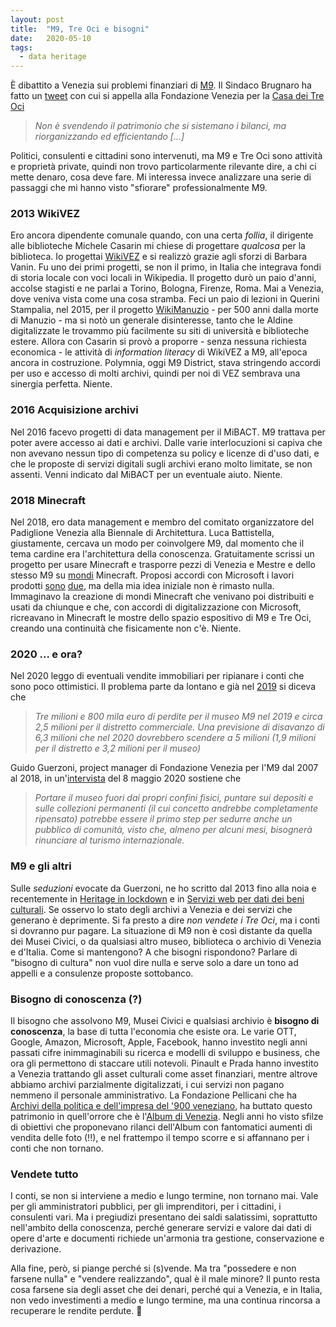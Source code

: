 ```yaml
---
layout: post
title:  "M9, Tre Oci e bisogni"
date:   2020-05-10
tags:
  - data heritage
---
```


È dibattito a Venezia sui problemi finanziari di [M9](https://nuovavenezia.gelocal.it/venezia/cronaca/2020/05/09/news/tre-oci-ipotesi-di-vendita-per-salvare-i-conti-1.38826601). Il Sindaco Brugnaro ha fatto un [tweet](https://twitter.com/LuigiBrugnaro/status/1259412679627866112?s=20) con cui si appella alla Fondazione Venezia per la [Casa dei Tre Oci](http://treoci.org/index.php/it/)

> *Non è svendendo il patrimonio che si sistemano i bilanci, ma riorganizzando ed efficientando [...]*

Politici, consulenti e cittadini sono intervenuti, ma M9 e Tre Oci sono attività e proprietà private, quindi non trovo particolarmente rilevante dire, a chi ci mette denaro, cosa deve fare. Mi interessa invece analizzare una serie di passaggi che mi hanno visto "sfiorare" professionalmente M9.

### 2013 WikiVEZ

Ero ancora dipendente comunale quando, con una certa *follia*, il dirigente alle biblioteche Michele Casarin mi chiese di progettare *qualcosa* per la biblioteca. Io progettai [WikiVEZ](https://it.wikipedia.org/wiki/Progetto:GLAM/Biblioteche/Progetti/WikiVEZ) e si realizzò grazie agli sforzi di Barbara Vanin. Fu uno dei primi progetti, se non il primo, in Italia che integrava fondi di storia locale con voci locali in Wikipedia. Il progetto durò un paio d'anni, accolse stagisti e ne parlai a Torino, Bologna, Firenze, Roma. Mai a Venezia, dove veniva vista come una cosa stramba. Feci un paio di lezioni in Querini Stampalia, nel 2015, per il progetto [WikiManuzio](https://it.wikipedia.org/wiki/Progetto:GLAM/Biblioteche/Progetti/WikiManuzio) - per 500 anni dalla morte di Manuzio - ma si notò un generale disinteresse, tanto che le Aldine digitalizzate le trovammo più facilmente su siti di università e biblioteche estere. Allora con Casarin si provò a proporre - senza nessuna richiesta economica - le attività di *information literacy* di WikiVEZ a M9, all'epoca ancora in costruzione. Polymnia, oggi M9 District, stava stringendo accordi per uso e accesso di molti archivi, quindi per noi di VEZ sembrava una sinergia perfetta. Niente.

### 2016 Acquisizione archivi
Nel 2016 facevo progetti di data management per il MiBACT. M9 trattava per poter avere accesso ai dati e archivi. Dalle varie interlocuzioni si capiva che non avevano nessun tipo di competenza su policy e licenze di d'uso dati, e che le proposte di servizi digitali sugli archivi erano molto limitate, se non assenti. Venni indicato dal MiBACT per un eventuale aiuto. Niente.

### 2018 Minecraft
Nel 2018, ero data management e membro del comitato organizzatore del Padiglione Venezia alla Biennale di Architettura. Luca Battistella, giustamente, cercava un modo per coinvolgere M9, dal momento che il tema cardine era l'architettura della conoscenza. Gratuitamente scrissi un progetto per usare Minecraft e trasporre pezzi di Venezia e Mestre e dello stesso M9 su [mondi](https://education.minecraft.net/class-resources/worlds/) Minecraft. Proposi accordi con Microsoft i lavori prodotti [sono](https://www.makercamp.it/wp/project/m9-contest-urban-landscape-fondazione-di-venezia/) [due](https://www.makercamp.it/wp/project/m-children-gaming-zone-al-museo-m9/), ma della mia idea iniziale non è rimasto nulla. Immaginavo la creazione di mondi Minecraft che venivano poi distribuiti e usati da chiunque e che, con accordi di digitalizzazione con Microsoft, ricreavano in Minecraft le mostre dello spazio espositivo di M9 e Tre Oci, creando una continuità che fisicamente non c'è. Niente.

### 2020 ... e ora?
Nel 2020 leggo di eventuali vendite immobiliari per ripianare i conti che sono poco ottimistici. Il problema parte da lontano e già nel [2019](https://nuovavenezia.gelocal.it/venezia/cronaca/2019/07/09/news/m9-altri-due-anni-di-disavanzo-per-il-2019-sopra-i-6-milioni-1.36902992) si diceva che

> *Tre milioni e 800 mila euro di perdite per il museo M9 nel 2019 e circa 2,5 milioni per il distretto commerciale. Una previsione di disavanzo di 6,3 milioni che nel 2020 dovrebbero scendere a 5 milioni (1,9 milioni per il distretto e 3,2 milioni per il museo)*

Guido Guerzoni, project manager di Fondazione Venezia per l'M9 dal 2007 al 2018, in un'[intervista](http://www.arte.it/notizie/italia/guido-guerzoni-ripartire-dai-depositi-e-dalle-collezioni-per-portare-un-nuovo-museo-ai-visitatori-17251) del 8 maggio 2020 sostiene che

> *Portare il museo fuori dai propri confini fisici, puntare sui depositi e sulle collezioni permanenti (il cui concetto andrebbe completamente ripensato) potrebbe essere il primo step per sedurre anche un pubblico di comunità, visto che, almeno per alcuni mesi, bisognerà rinunciare al turismo internazionale.*

### M9 e gli altri
Sulle *seduzioni* evocate da Guerzoni, ne ho scritto dal 2013 fino alla noia e recentemente in [Heritage in lockdown](https://zenodo.org/record/3743482#.Xrf6qBMzaSN) e in [Servizi web per dati dei beni culturali](https://doi.org/10.5281/zenodo.3758105). Se osservo lo stato degli archivi a Venezia e dei servizi che generano è deprimente. Si fa presto a dire *non vendete i Tre Oci*, ma i conti si dovranno pur pagare. La situazione di M9 non è così distante da quella dei Musei Civici, o da qualsiasi altro museo, biblioteca o archivio di Venezia e d'Italia. Come si mantengono? A che bisogni rispondono? Parlare di "bisogno di cultura" non vuol dire nulla e serve solo a dare un tono ad appelli e a consulenze proposte sottobanco.

### Bisogno di conoscenza (?)
Il bisogno che assolvono M9, Musei Civici e qualsiasi archivio è **bisogno di conoscenza**, la base di tutta l'economia che esiste ora. Le varie OTT, Google, Amazon, Microsoft, Apple, Facebook, hanno investito negli anni passati cifre inimmaginabili su ricerca e modelli di sviluppo e business, che ora gli permettono di staccare utili notevoli. Pinault e Prada hanno investito a Venezia trattando gli asset culturali come asset finanziari, mentre altrove abbiamo archivi parzialmente digitalizzati, i cui servizi non pagano nemmeno il personale amministrativo. La Fondazione Pellicani che ha [Archivi della politica e dell'impresa del '900 veneziano](http://www.fondazionegiannipellicani.it/content/archivi-della-politica-e-dellimpresa-del-900-veneziano), ha buttato questo patrimonio in quell'orrore che è l'[Album di Venezia](http://www.albumdivenezia.it/). Negli anni ho visto sfilze di obiettivi che proponevano rilanci dell'Album con fantomatici aumenti di vendita delle foto (!!), e nel frattempo il tempo scorre e si affannano per i conti che non tornano.

### Vendete tutto
I conti, se non si interviene a medio e lungo termine, non tornano mai. Vale per gli amministratori pubblici, per gli imprenditori, per i cittadini, i consulenti vari. Ma i pregiudizi presentano dei saldi salatissimi, soprattutto nell'ambito della conoscenza, perché generare servizi e valore dai dati di opere d'arte e documenti richiede un'armonia tra gestione, conservazione e derivazione.

Alla fine, però, si piange perché si (s)vende. Ma tra "possedere e non farsene nulla" e "vendere realizzando", qual è il male minore? Il punto resta cosa farsene sia degli asset che dei denari, perché qui a Venezia, e in Italia, non vedo investimenti a medio e lungo termine, ma una continua rincorsa a recuperare le rendite perdute. &#128129;
